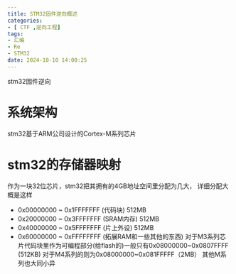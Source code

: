 ```yaml
---
title: STM32固件逆向概述
categories: 
- [ CTF ,逆向工程]
tags:
- 汇编
- Re
- STM32
date: 2024-10-10 14:00:25
---
```

stm32固件逆向
# 系统架构
stm32基于ARM公司设计的Cortex-M系列芯片
# stm32的存储器映射
作为一块32位芯片，stm32把其拥有的4GB地址空间里分配为几大，
详细分配大概是这样
- 0x00000000 ~ 0x1FFFFFFF (代码块) 512MB
- 0x20000000 ~ 0x3FFFFFFF (SRAM内存) 512MB
- 0x40000000 ~ 0x5FFFFFFF (片上外设) 512MB
- 0x60000000 ~ 0xFFFFFFFF (拓展RAM和一些其他的东西)
对于M3系列芯片代码块里作为可编程部分(给flash的)一般只有0x08000000~0x0807FFFF (512KB)
对于M4系列的则为0x08000000~0x081FFFFF（2MB）
其他M系列也大同小异
